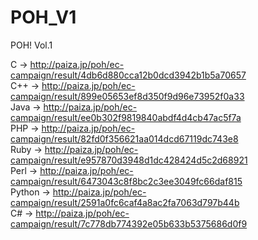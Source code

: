 POH_V1
======

POH! Vol.1

C      -> http://paiza.jp/poh/ec-campaign/result/4db6d880cca12b0dcd3942b1b5a70657<br>
C++    -> http://paiza.jp/poh/ec-campaign/result/899e05653ef8d350f9d96e73952f0a33<br>
Java   -> http://paiza.jp/poh/ec-campaign/result/ee0b302f9819840abdf4d4cb47ac5f7a<br>
PHP    -> http://paiza.jp/poh/ec-campaign/result/82fd0f356621aa014dcd67119dc743e8<br>
Ruby   -> http://paiza.jp/poh/ec-campaign/result/e957870d3948d1dc428424d5c2d68921<br>
Perl   -> http://paiza.jp/poh/ec-campaign/result/6473043c8f8bc2c3ee3049fc66daf815<br>
Python -> http://paiza.jp/poh/ec-campaign/result/2591a0fc6caf4a8ac2fa7063d797b44b<br>
C#     -> http://paiza.jp/poh/ec-campaign/result/7c778db774392e05b633b5375686d0f9<br>
